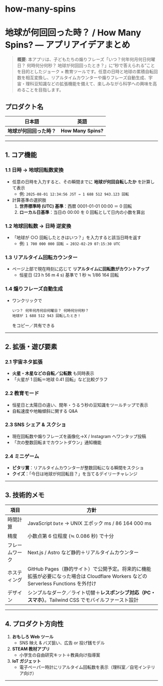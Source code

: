 # how-many-spins
# 地球が何回回った時？ / How Many Spins? — アプリアイデアまとめ

> **概要**: 本アプリは、子どもたちの煽りフレーズ「いつ？何年何月何日何曜日？ 何時何分何秒？ 地球が何回回ったとき？」に“秒で答えられる”ことを目的としたジョーク × 教育ツールです。任意の日時と地球の累積自転回数を相互変換し、リアルタイムカウンターや煽りフレーズ自動生成、宇宙・理科豆知識などの拡張機能を備えて、楽しみながら科学への興味を高めることを目指します。

## プロダクト名
| 日本語 | 英語 |
| ------ | ---- |
| **地球が何回回った時？** | **How Many Spins?** |

---

## 1. コア機能
### 1.1 日時 → 地球回転数変換
- 任意の日時を入力すると、その瞬間までに **地球が何回自転したか** を計算して表示  
  - 例: `2025-08-01 12:34:56 JST → 1 688 512 943.123 回転`
- 計算基準の選択肢  
  1. **世界標準時 (UTC) 基準**：西暦 0001-01-01 00:00 ＝ 0 回転  
  2. **ローカル日基準**：当日の 00:00 を 0 回転として日内の小数を算出

### 1.2 地球回転数 → 日時 逆変換
- 「地球が ○○ 回転したときはいつ？」を入力すると該当日時を返す  
  - 例: `1 700 000 000 回転 → 2032-02-29 07:15:30 UTC`

### 1.3 リアルタイム回転カウンター
- ページ上部で現在時刻に応じて **リアルタイムに回転数がカウントアップ**  
  - 恒星日 (23 h 56 m 4 s) 基準で 1 秒 ≒ 1/86 164 回転

### 1.4 煽りフレーズ自動生成
- ワンクリックで  
  ```
  いつ？ 何年何月何日何曜日？ 何時何分何秒？ 
  地球が 1 688 512 943 回転したとき！
  ```  
  をコピー／共有できる

---

## 2. 拡張・遊び要素
### 2.1 宇宙ネタ拡張
- **火星・木星などの自転／公転数** も同時表示
- 「火星が 1 回転＝地球 0.41 回転」など比較グラフ

### 2.2 教育モード
- 恒星日と太陽日の違い、閏年・うるう秒の豆知識をツールチップで表示
- 自転速度や地軸傾斜に関する Q&A

### 2.3 SNS シェア & スクショ
- 現在回転数や煽りフレーズを画像化→X / Instagram へワンタップ投稿
- 「次の整数回転までカウントダウン」通知機能

### 2.4 ミニゲーム
- **ピタリ賞**：リアルタイムカウンターが整数回転になる瞬間をスクショ
- **クイズ**：「今日は地球が何回転目？」を当てるデイリーチャレンジ

---

## 3. 技術的メモ
| 項目 | 方針 |
| ---- | ---- |
| 時間計算 | JavaScript `Date` → UNIX エポック ms / 86 164 000 ms |
| 精度 | 小数点第 6 位程度 (≒ 0.086 秒) で十分 |
| フレームワーク | Next.js / Astro など静的＋リアルタイムカウンター |
| ホスティング | GitHub Pages（静的サイト）で公開予定。将来的に機能拡張が必要になった場合は Cloudflare Workers などの Serverless Functions を外付け |
| デザイン | シンプルなダーク／ライト切替＋**レスポンシブ対応（PC・スマホ）**。Tailwind CSS でモバイルファースト設計 |

---

## 4. プロダクト方向性
1. **おもしろ Web ツール**  
   - SNS 映え & バズ狙い、広告 or 投げ銭モデル
2. **STEAM 教材アプリ**  
   - 小学生の自由研究キット＋教員向け指導案
3. **IoT ガジェット**  
   - 電子ペーパー時計にリアルタイム回転数を表示（理科室／自宅インテリア向け）

---
